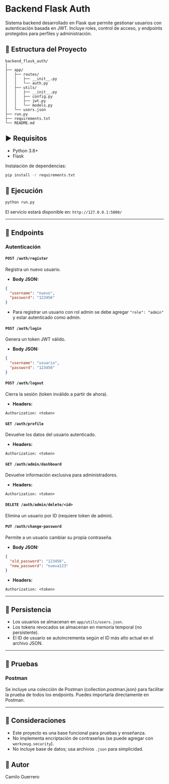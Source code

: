 # Backend Flask Auth

Sistema backend desarrollado en Flask que permite gestionar usuarios con autenticación basada en JWT. Incluye roles, control de acceso, y endpoints protegidos para perfiles y administración.

## 🔧 Estructura del Proyecto

```
backend_flask_auth/
│
├── app/
│   ├── routes/
│   │   ├── __init__.py
│   │   └── auth.py
│   ├── utils/
│   │   ├── __init__.py
│   │   ├── config.py
│   │   ├── jwt.py
│   │   └── models.py
│   └── users.json
├── run.py
├── requirements.txt
└── README.md
```

## ▶️ Requisitos

* Python 3.8+
* Flask

Instalación de dependencias:

```bash
pip install -r requirements.txt
```

## 🚀 Ejecución

```bash
python run.py
```

El servicio estará disponible en: `http://127.0.0.1:5000/`

---

## 🔐 Endpoints

### Autenticación

#### `POST /auth/register`

Registra un nuevo usuario.

* **Body JSON:**

```json
{
  "username": "nuevo",
  "password": "123456"
}
```

* Para registrar un usuario con rol admin se debe agregar `"role": "admin"` y estar autenticado como admin.

#### `POST /auth/login`

Genera un token JWT válido.

* **Body JSON:**

```json
{
  "username": "usuario",
  "password": "123456"
}
```

#### `POST /auth/logout`

Cierra la sesión (token inválido a partir de ahora).

* **Headers:**

```
Authorization: <token>
```

#### `GET /auth/profile`

Devuelve los datos del usuario autenticado.

* **Headers:**

```
Authorization: <token>
```

#### `GET /auth/admin/dashboard`

Devuelve información exclusiva para administradores.

* **Headers:**

```
Authorization: <token>
```

#### `DELETE /auth/admin/delete/<id>`

Elimina un usuario por ID (requiere token de admin).

#### `PUT /auth/change-password`

Permite a un usuario cambiar su propia contraseña.

* **Body JSON:**

```json
{
  "old_password": "123456",
  "new_password": "nueva123"
}
```

* **Headers:**

```
Authorization: <token>
```

---

## 📁 Persistencia

* Los usuarios se almacenan en `app/utils/users.json`.
* Los tokens revocados se almacenan en memoria temporal (no persistente).
* El ID de usuario se autoincrementa según el ID más alto actual en el archivo JSON.

---

## 🧪 Pruebas

### Postman

Se incluye una colección de Postman (collection.postman.json) para facilitar la prueba de todos los endpoints. Puedes importarla directamente en Postman.

---

## 📝 Consideraciones

* Este proyecto es una base funcional para pruebas y enseñanza.
* No implementa encriptación de contraseñas (se puede agregar con `werkzeug.security`).
* No incluye base de datos; usa archivos `.json` para simplicidad.

## 👤 Autor

Camilo Guerrero
